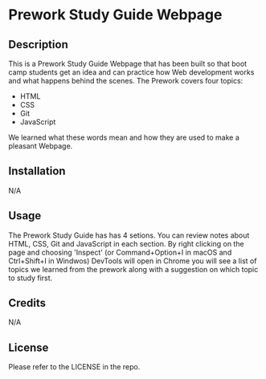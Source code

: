 # Prework Study Guide Webpage

## Description

This is a Prework Study Guide Webpage that has been built so that boot camp students get an idea and can practice how Web development works and what happens behind the scenes. The Prework covers four topics:

- HTML
- CSS
- Git
- JavaScript

We learned what these words mean and how they are used to make a pleasant Webpage.

## Installation

N/A 

## Usage

The Prework Study Guide has has 4 setions. You can review notes about HTML, CSS, Git and JavaScript in each section. By right clicking on the page and choosing 'Inspect' (or Command+Option+I in macOS and Ctrl+Shift+I in Windwos) DevTools will open in Chrome you will see a list of topics we learned from the prework along with a suggestion on which topic to study first.

## Credits

N/A

## License

Please refer to the LICENSE in the repo.
